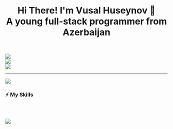 <h1 align="center">Hi There! I'm Vusal Huseynov 🚀<br/>A young full-stack programmer from Azerbaijan</h1>

<br/>

<p style="text-align: center;">
  
![](https://github-readme-stats.vercel.app/api?username=huseynovvusal&theme=vue-dark&hide_border=false&include_all_commits=true&count_private=false)<br/>
![](https://github-readme-streak-stats.herokuapp.com/?user=huseynovvusal&theme=vue-dark&hide_border=false)<br/>
![](https://github-readme-stats.vercel.app/api/top-langs/?username=huseynovvusal&theme=vue-dark&hide_border=false&include_all_commits=true&count_private=false&layout=compact)

---
[![](https://visitcount.itsvg.in/api?id=huseynovvusal&icon=0&color=0)](https://visitcount.itsvg.in)

<p/>

<h3>⚡ My Skills<h3/>

<br/>

<p>
  <img src="https://skillicons.dev/icons?i=html,css,sass,bootstrap,tailwind,threejs,js,ts,cs,python,git,github,unity,vercel,nextjs,react,vite,firebase,nodejs,express,mongodb,figma,nginx" />
<p/>

<br/>
